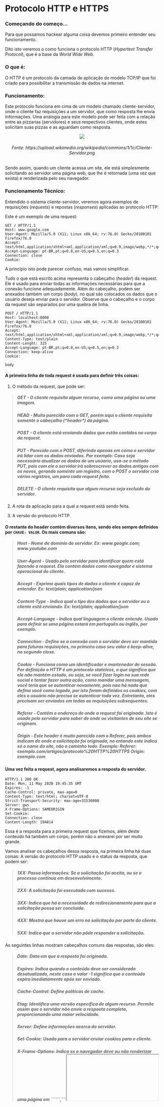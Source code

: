 
# Protocolo HTTP e HTTPS

### Começando do começo...
Para que possamos hackear alguma coisa devemos primeiro entender seu funcionamento.

Dito isto veremos o como funciona o protocolo HTTP (*Hypertext Transfer Protocol*), que é a base da *World Wide Web*.

### O que é:
O HTTP é um protocolo da camada de aplicação do modelo TCP/IP que foi criado para possibilitar a transmissão de dados na internet.

### Funcionamento:
Este protocolo funciona em cima de um modelo chamado cliente-servidor, onde o cliente faz requisições a um servidor, que como resposta lhe envia informações. Uma analogia para este modelo pode ser feita com a relação entre as pizzarias (servidores) e seus respectivos clientes, onde estes solicitam suas pizzas e as aguardam como resposta.

<p align="center">
 <img src="https://upload.wikimedia.org/wikipedia/commons/1/1c/Cliente-Servidor.png">
</p>
<h6 align="center">Fonte: https://upload.wikimedia.org/wikipedia/commons/1/1c/Cliente-Servidor.png</h6>

 Sendo assim, quando um cliente acessa um site, ele está simplesmente solicitando ao servidor uma página web, que lhe é retornada (uma vez que exista) e renderizada pelo seu navegador.

### Funcionamento Técnico:
Entendido o sistema cliente-servidor, veremos agora exemplos de requisições (*requests*) e repostas (*responses*) aplicadas ao protocolo HTTP:
 
  Este é um exemplo de uma request:
  ```http
  GET / HTTP/1.1
  Host: www.google.com
  User-Agent: Mozilla/5.0 (X11; Linux x86_64; rv:76.0) Gecko/20100101 Firefox/76.0
  Accept: text/html,application/xhtml+xml,application/xml;q=0.9,image/webp,*/*;q=0.8
  Accept-Language: pt-BR,pt;q=0.8,en-US;q=0.5,en;q=0.3
  Connection: close
  Cookie: 
  ```
  A princípio isto pode parecer confuso, mas vamos simplificar.

  Tudo o que está escrito acima representa o cabeçalho (*header*) da request. Ele é usado para enviar todas as informações necessárias para que a conexão funcione adequadamente. Além do cabeçalho, podem ser anexados também um corpo (*body*), no qual são colocados os dados que o usuário deseja enviar para o servidor. Observe que o cabeçalho e o corpo da request são separados por uma quebra de linha.
  ```http
  POST / HTTP/1.1 
  Host: localhost:8000
  User-Agent: Mozilla/5.0 (X11; Linux x86_64; rv:76.0) Gecko/20100101 Firefox/76.0
  Accept: text/html,application/xhtml+xml,application/xml;q=0.9,image/webp,*/*;q=0.8
  Content-Type: text/plain
  Content-Lenght: 325
  Accept-Language: pt-BR,pt;q=0.8,en-US;q=0.5,en;q=0.3
  Connection: keep-alive
  Cookie: 

  body
  ```

#### A primeira linha de toda request é usada para definir três coisas:
1. O método da request, que pode ser:

> <h5>GET - O cliente requisita algum recurso, como uma página ou uma imagem.</h5>
> <h5>HEAD - Muito parecido com o GET, porém aqui o cliente requisita somente o cabeçalho (*header*) da página.</h5>
> <h5>POST - O cliente está enviando dados que estão contidos no corpo da request.</h5>
> <h5>PUT - Parecido com o POST, diferindo apenas em como o servidor irá lidar com os dados enviados. Por exemplo: Caso seja necessário atualizar os dados de um usúario, usa-se o método PUT, pois com ele o servidor irá sobrescrever os dados antigos com os novos, gerando somente um registro, com o POST o servidor cria vários registros, um para cada request feita.</h5>
> <h5>DELETE - O cliente requisita que algum recurso seja excluído do servidor.</h5>

2. A rota da aplicação para a qual a request está sendo feita.

3. A versão do protocolo HTTP.

#### O restante do header contém diversos itens, sendo eles sempre definidos por `CHAVE: VALOR`. Os mais comuns são:
 
> <h5>Host - Nome de domínio do servidor. Ex: www.google.com; www.youtube.com</h5>
> <h5>User-Agent - Usado pelo servidor para identificar quem está fazendo a request. Ela contém dados como navegador e sistema operacional do cliente.</h5>
> <h5>Accept - Exprime quais tipos de dados o cliente é capaz de entender. Ex: text/plain; application/json</h5>
> <h5>Content-Type - Indica qual o tipo dos dados que o servidor ou o cliente está enviando. Ex: text/plain; application/json</h5>
> <h5>Accept-Language - Indica qual linguagem o cliente entende. Usado para definir se uma página estará em português ou inglês, por exemplo.</h5>
> <h5>Connection - Define se a conexão com o servidor deve ser mantida para futuras requisições, no primeiro caso seu valor é keep-alive, no segundo close.</h5>
> <h5>Cookie - Funciona como um identificador e mantenedor de sessão. Por definição o HTTP é um protocolo stateless, o que significa que ele não mantém estado, ou seja, se você fizer login na sua rede social e tentar fazer outra ação, como mandar uma mensagem, você teria que se autenticar novamente, pois nao há nada que defina você como logado, por isto foram definidos os cookies, com eles o usuário não precisa se autenticar toda vez. Entretanto, eles precisam ser enviados em todas as requisições subsequentes.</h5>
> <h5>Referer - Contém o endereço de onde a request foi originada. Isto é usado pelo servidor para saber de onde os visitantes de seu site se originam.</h5>
> <h5>Origin - Este header é muito parecido com o Referer, pois ambos indicam de onde a solicitação foi originada, no entando este indica só o nome do site, não o caminho todo. Exemplo: Referer: exemplo.com/artigos/protocolo%20HTTP%20HTTPS Origin: exemplo.com</h5>

#### Uma vez feita a request, agora analisaremos a resposta do servidor.

```http
HTTP/1.1 200 OK
Date: Mon, 11 May 2020 19:45:35 GMT
Expires: -1
Cache-Control: private, max-age=0
Content-Type: text/html; charset=UTF-8
Strict-Transport-Security: max-age=31536000
Server: gws
X-Frame-Options: SAMEORIGIN
Set-Cookie: 
Connection: close
Content-Length: 194814
```
Essa é a resposta para a primeira request que fizemos, além deste conteúdo há também um corpo, porém não o anexarei por ser muito grande.

Vamos analisar os cabeçalhos dessa resposta, na primeira linha há duas coisas: A versão do protocolo HTTP usado e o status da resposta, que podem ser:

> <h5>1XX: Passa informações: Se a solicitação foi aceita, ou se o processo continua em desenvolvimento.</h5>
> <h5>2XX: A solicitação foi executada com sucesso.</h5>
> <h5>3XX: Indica que há a necessidade de redirecionamento para que a solicitação possa ser concluída.</h5>
> <h5>4XX: Mostra que houve um erro na solicitação por parte do cliente.</h5>
> <h5>5XX: Indica que o servidor não pôde responder a solicitação.</h5>

As seguintes linhas mostram cabeçalhos comuns das respostas, são eles:

> <h5>Date: Data em que a resposta foi originada.</h5>
> <h5>Expires: Indica quando o conteúdo deve ser considerado desatualizado, neste caso o valor -1 significa que o conteúdo expira imediatamente após ser enviado.</h5>
> <h5>Cache-Control: Define políticas de cache.</h5>
> <h5>Etag: Identifica uma versão específica de algum recurso. Permite assim que o servidor não envie a resposta completa, proporcionando uma maior velocidade.</h5>
> <h5>Server: Define informações acerca do servidor.</h5>
> <h5>Set-Cookie: Usado para o servidor enviar cookies para o cliente.</h5>
> <h5>X-Frame-Options: Indica se o navegador deve ou não renderizar uma página em ```<frame>```,```<iframe>```.</h5>

### HTTP vs. HTTPS:

A diferença entre o *Hypertext Transfer Protocol* e o *Hyper Text Transfer Protocol Secure*, como o próprio nome nos induz, está na questão da segurança.
O segundo é uma junção do protocolo HTTP e do protocolo SSL/TLS. O SSL/TLS permite que dados sejam transmitidos por meio de uma conexão criptografada e que o servidor e o cliente sejam autênticos. O HTTPS se faz necessário principalmente porque as conexões Wi-fi estão suscetíveis a ataques *Man-in-the-Middle*, no qual um atacante engana o servidor e o cliente para que as requisições e respostas passem por ele, vide a imagem:

<p align="center">
 <img src="https://std1.bebee.com/br/pb/83771/db1a1182/900">
</p>
<h6 align="center">Fonte: https://std1.bebee.com/br/pb/83771/db1a1182/900</h6>

